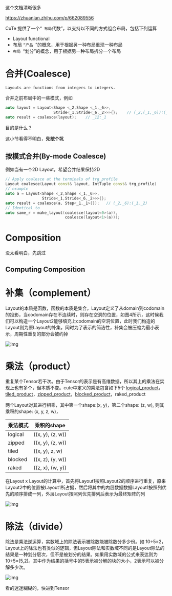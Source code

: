 这个文档清晰很多

https://zhuanlan.zhihu.com/p/662089556

CuTe 提供了一个“` 布局`代数”，以支持以不同的方式组合布局，包括下列运算

* Layout functional
* 布局 `“产品 `”的概念，用于根据另一种布局重现一种布局
* `布局 `“划分”的概念，用于根据另一种布局拆分一个布局



# 合并(Coalesce)

`Layouts are functions from integers to integers.`

合并之前布局中的一些模式，例如

```c++
auto layout = Layout<Shape <_2,Shape <_1,_6>>,
                     Stride<_1,Stride<_6,_2>>>{};    // (_2,(_1,_6)):(_1,(_6,_2))
auto result = coalesce(layout);    // _12:_1
```

目的是什么？

这小节看得不明白，**先挖个坑**



## 按模式合并(By-mode Coalesce)

例如当有一个2D Layout，希望合并结果保持2D

```c++
// Apply coalesce at the terminals of trg_profile
Layout coalesce(Layout const& layout, IntTuple const& trg_profile)
// example
auto a = Layout<Shape <_2,Shape <_1,_6>>,
                Stride<_1,Stride<_6,_2>>>{};
auto result = coalesce(a, Step<_1,_1>{});   // (_2,_6):(_1,_2)
// Identical to
auto same_r = make_layout(coalesce(layout<0>(a)),
                          coalesce(layout<1>(a)));

```



# Composition

没太看明白，先跳过

## Computing Composition



# 补集（complement）

Layout的本质是函数，函数的本质是集合，Layout定义了从domain到codomain的投影，当codomain存在不连续时，则存在空洞的位置，如图4所示，这时候我们可以构造一个Layout2能够填充上codomain的空洞位置，此时我们构造的Layout则为原Layout的补集，同时为了表示的简洁性，补集会被压缩为最小表示，周期性重复的部分会被约掉

![img](https://picx.zhimg.com/v2-d9bac5fef72c489238bf31bd1a660d67_r.jpg)

# 乘法（product）

重复某个Tensor若干次。由于Tensor的表示是有高维数据，所以其上的乘法在实现上也有多个，但本质不变。cute中定义的乘法包含如下5个
[logical_product](https://zhida.zhihu.com/search?content_id=235259605&content_type=Article&match_order=1&q=logical_product&zhida_source=entity)，[tiled_product](https://zhida.zhihu.com/search?content_id=235259605&content_type=Article&match_order=1&q=tiled_product&zhida_source=entity)，[zipped_product](https://zhida.zhihu.com/search?content_id=235259605&content_type=Article&match_order=1&q=zipped_product&zhida_source=entity)，[blocked_product](https://zhida.zhihu.com/search?content_id=235259605&content_type=Article&match_order=1&q=blocked_product&zhida_source=entity)，raked_product

两个Layout对其进行相乘，其中第一个shape:(x, y)，第二个shape: (z, w), 则其乘积的shape: (x, y, z, w)，

| 乘法模式 | 乘积的shape      |
| -------- | ---------------- |
| logical  | ((x, y), (z, w)) |
| zipped   | ((x, y), (z, w)) |
| tiled    | ((x, y), z, w)   |
| blocked  | ((x, z), (y, w)) |
| raked    | ((z, x), (w, y)) |

在Layout x Layout的计算中，首先将Layout1按照Layout2的顺序进行重复，原来Layout2中的位置被Layout1所占据，然后将其中的内层数据数据Layout1按照列优先的顺序排成一列，外层Layout按照列优先排列后表示为最终矩阵的列

![img](https://pica.zhimg.com/v2-239bd71fcafce541b9109c1a4bc51a00_r.jpg)



# 除法（divide）

除法是乘法逆运算，实数域上的除法表示被除数能被除数分多少份。如 10÷5=2，Layout上的除法也有类似的逻辑，但Layout除法和实数域不同的是Layout除法的结果是一种划分层次，但不是被划分的结果。如果用实数域的公式来表达则为 10÷5=(5,2)。其中作为结果的括号中的5表示被分解的块的大小，2表示可以被分解多少次。

![img](https://picx.zhimg.com/v2-16ba096faf1b1b08391a4c11c3e0d99d_r.jpg)



看的迷迷糊糊的，快进到Tensor

